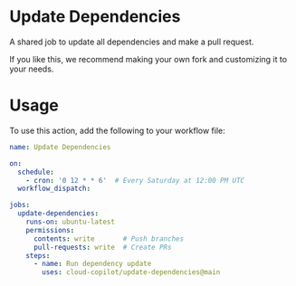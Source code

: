 # Update Dependencies

A shared job to update all dependencies and make a pull request.

If you like this, we recommend making your own fork and customizing it to your needs.

# Usage

To use this action, add the following to your workflow file:

```yaml
name: Update Dependencies

on:
  schedule:
    - cron: '0 12 * * 6'  # Every Saturday at 12:00 PM UTC
  workflow_dispatch:

jobs:
  update-dependencies:
    runs-on: ubuntu-latest
    permissions:
      contents: write       # Push branches
      pull-requests: write  # Create PRs
    steps:
      - name: Run dependency update
        uses: cloud-copilot/update-dependencies@main
```